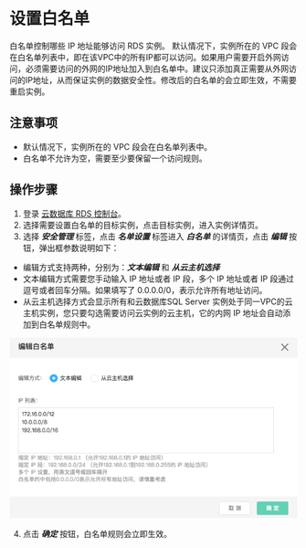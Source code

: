 # 设置白名单
白名单控制哪些 IP 地址能够访问 RDS 实例。 默认情况下，实例所在的 VPC 段会在白名单列表中，即在该VPC中的所有IP都可以访问。如果用户需要开启外网访问，必须需要访问的外网的IP地址加入到白名单中。建议只添加真正需要从外网访问的IP地址，从而保证实例的数据安全性。修改后的白名单的会立即生效，不需要重启实例。

## 注意事项
* 默认情况下，实例所在的 VPC 段会在白名单列表中。
* 白名单不允许为空，需要至少要保留一个访问规则。

## 操作步骤
1. 登录 [云数据库 RDS 控制台](https://rds-console.jcloud.com/database)。
2. 选择需要设置白名单的目标实例，点击目标实例，进入实例详情页。
3. 选择 ***安全管理*** 标签，点击 ***名单设置*** 标签进入 ***白名单*** 的详情页，点击 ***编辑*** 按钮，弹出框参数说明如下：
- 编辑方式支持两种，分别为：***文本编辑*** 和 ***从云主机选择***
- 文本编辑方式需要您手动输入 IP 地址或者 IP 段，多个 IP 地址或者 IP 段通过逗号或者回车分隔。如果填写了 0.0.0.0/0，表示允许所有地址访问。
- 从云主机选择方式会显示所有和云数据库SQL Server 实例处于同一VPC的云主机实例，您只要勾选需要访问云实例的云主机，它的内网 IP 地址会自动添加到白名单规则中。

![设置白名单1](../../../../../image/RDS/Set-Whitelist-1.png)

4. 点击 ***确定*** 按钮，白名单规则会立即生效。
